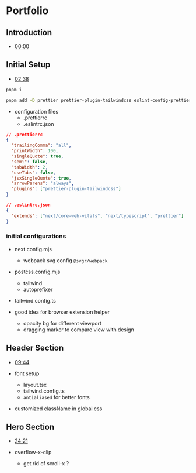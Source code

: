 # Portfolio

## Introduction

- [00:00](https://www.youtube.com/watch?v=ELssXP1sTC8&t=0s)

## Initial Setup

- [02:38](https://www.youtube.com/watch?v=ELssXP1sTC8&t=158s)

```bash
pnpm i

pnpm add -D prettier prettier-plugin-tailwindcss eslint-config-prettier
```

- configuration files
  - .prettierrc
  - .eslintrc.json

```json
// .prettierrc
{
  "trailingComma": "all",
  "printWidth": 100,
  "singleQuote": true,
  "semi": false,
  "tabWidth": 2,
  "useTabs": false,
  "jsxSingleQuote": true,
  "arrowParens": "always",
  "plugins": ["prettier-plugin-tailwindcss"]
}

// .eslintrc.json
{
  "extends": ["next/core-web-vitals", "next/typescript", "prettier"]
}
```

### initial configurations

- next.config.mjs
  - webpack svg config `@svgr/webpack`
- postcss.config.mjs
  - tailwind
  - autoprefixer
- tailwind.config.ts

- good idea for browser extension helper
  - opacity bg for different viewport
  - dragging marker to compare view with design

## Header Section

- [09:44](https://www.youtube.com/watch?v=ELssXP1sTC8&t=584s)  

- font setup
  - layout.tsx
  - tailwind.config.ts
  - `antialiased` for better fonts
- customized className in global css

## Hero Section

- [24:21](https://www.youtube.com/watch?v=ELssXP1sTC8&t=1461s)  

- overflow-x-clip
  - get rid of scroll-x ?